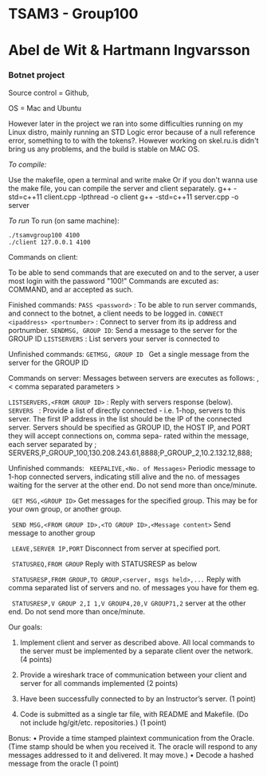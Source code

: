 # TSAM3 - Group100 
# Abel de Wit & Hartmann Ingvarsson 
### Botnet project

Source control = Github, 

OS = Mac and Ubuntu 

However later in the project we ran into some difficulties running on my Linux distro, mainly running an STD Logic error because of a  null reference error, something to to with the tokens?. However working on skel.ru.is didn't bring us any problems, and the build is stable on MAC OS.


*To compile:*

Use the makefile, open a terminal and write make
Or if you don't wanna use the make file, you can compile the server and client separately. 
g++ -std=c++11 client.cpp -lpthread -o client
g++ -std=c++11 server.cpp -o server

*To run* 
To run (on same machine):

    ./tsamvgroup100 4100
    ./client 127.0.0.1 4100


Commands on client:

To be able to send commands that are executed on and to the server, a user most login with the password 
"100!"  Commands are excuted as: COMMAND,<parameter> and ar accepted as such.

Finished commands: 
``PASS <password>``  : To be able to run server commands, and connect to the botnet, a client needs to be logged in.
``CONNECT <ipaddress> <portnumber>`` : Connect to server from its ip address and portnumber. 
``SENDMSG, GROUP ID``: Send a message to the server for the GROUP ID
`` LISTSERVERS ``    : List servers your server is connected to

Unfinished commands: 
``GETMSG, GROUP ID `` Get a single message from the server for the GROUP ID

Commands on server:
Messages between servers are executes as follows: 
<SOH><Command>,< comma separated parameters ><EOT>

`` LISTSERVERS,<FROM GROUP ID> `` :  Reply with servers response (below).
`` SERVERS  `` :  Provide a list of directly connected - i.e. 1-hop, servers to this server.
    The first IP address in the list should be the IP of the connected server.
    Servers should be specified as GROUP ID, the HOST IP,
    and PORT they will accept connections on, comma sepa-
    rated within the message, each server separated by ;
    SERVERS,P_GROUP_100,130.208.243.61,8888;P_GROUP_2,10.2.132.12,888;
    
    

Unfinished commands:
`` KEEPALIVE,<No. of Messages>``  Periodic message to 1-hop connected servers, indicating still
alive and the no. of messages waiting for the server at the
other end. Do not send more than once/minute.

`` GET MSG,<GROUP ID>``  Get messages for the specified group. This may be for your
own group, or another group.
    
`` SEND MSG,<FROM GROUP ID>,<TO GROUP ID>,<Message content>`` 
Send message to another group
    
`` LEAVE,SERVER IP,PORT``  Disconnect from server at specified port.

`` STATUSREQ,FROM GROUP``  Reply with STATUSRESP as below

`` STATUSRESP,FROM GROUP,TO GROUP,<server, msgs held>,...`` 
Reply with comma separated list of servers and no. of messages you have for them
eg. 

`` STATUSRESP,V GROUP 2,I 1,V GROUP4,20,V GROUP71,2``  server at the
other end. Do not send more than once/minute.

Our goals:
1. Implement client and server as described above. All local commands to the server must be
implemented by a separate client over the network. (4 points)

2. Provide a wireshark trace of communication between your client and server for all commands
implemented (2 points)

3. Have been successfully connected to by an Instructor’s server. (1 point)

6. Code is submitted as a single tar file, with README and Makefile. (Do not include
hg/git/etc. repositories.) (1 point)

Bonus: 
• Provide a time stamped plaintext communication from the Oracle. (Time stamp should be
when you received it. The oracle will respond to any messages addressed to it and delivered.
It may move.)
• Decode a hashed message from the oracle (1 point)


